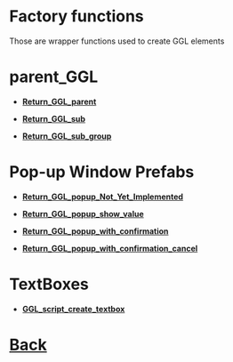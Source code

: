 # Factory functions

Those are wrapper functions used to create GGL elements

# parent_GGL

- **[Return_GGL_parent](https://github.com/Ced30/GML-GUI-Library-GGL-Documentation/blob/main/API/GGL_factory/Return_GGL_parent.md)**

- **[Return_GGL_sub](https://github.com/Ced30/GML-GUI-Library-GGL-Documentation/blob/main/API/GGL_factory/Return_GGL_sub.md)**

- **[Return_GGL_sub_group](https://github.com/Ced30/GML-GUI-Library-GGL-Documentation/blob/main/API/GGL_factory/Return_GGL_sub_group.md)**

# Pop-up Window Prefabs

- **[Return_GGL_popup_Not_Yet_Implemented](https://github.com/Ced30/GML-GUI-Library-GGL-Documentation/blob/main/API/GGL_factory/Return_GGL_popup_Not_Yet_Implemented.md)**

- **[Return_GGL_popup_show_value](https://github.com/Ced30/GML-GUI-Library-GGL-Documentation/blob/main/API/GGL_factory/Return_GGL_popup_show_value.md)**

- **[Return_GGL_popup_with_confirmation](https://github.com/Ced30/GML-GUI-Library-GGL-Documentation/blob/main/API/GGL_factory/Return_GGL_popup_with_confirmation.md)**

- **[Return_GGL_popup_with_confirmation_cancel](https://github.com/Ced30/GML-GUI-Library-GGL-Documentation/blob/main/API/GGL_factory/Return_GGL_popup_with_confirmation_cancel.md)**

# TextBoxes

- **[GGL_script_create_textbox](https://github.com/Ced30/GML-GUI-Library-GGL-Documentation/blob/main/API/GGL_factory/GGL_script_create_textbox.md)**

# [Back](https://github.com/Ced30/GML-GUI-Library-GGL-Documentation/blob/main/README.md)
